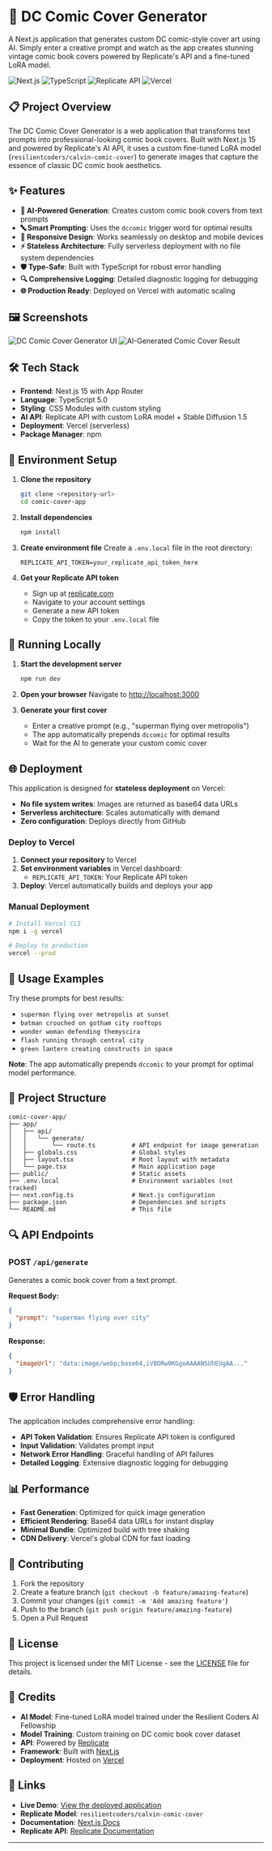 # 🎨 DC Comic Cover Generator

A Next.js application that generates custom DC comic-style cover art using AI. Simply enter a creative prompt and watch as the app creates stunning vintage comic book covers powered by Replicate's API and a fine-tuned LoRA model.

![Next.js](https://img.shields.io/badge/Next.js-15.5.4-black?style=for-the-badge&logo=next.js)
![TypeScript](https://img.shields.io/badge/TypeScript-5.0-blue?style=for-the-badge&logo=typescript)
![Replicate API](https://img.shields.io/badge/Replicate-API-orange?style=for-the-badge)
![Vercel](https://img.shields.io/badge/Vercel-Deployed-black?style=for-the-badge&logo=vercel)

## 📋 Project Overview

The DC Comic Cover Generator is a web application that transforms text prompts into professional-looking comic book covers. Built with Next.js 15 and powered by Replicate's AI API, it uses a custom fine-tuned LoRA model (`resilientcoders/calvin-comic-cover`) to generate images that capture the essence of classic DC comic book aesthetics.

## ✨ Features

- **🎯 AI-Powered Generation**: Creates custom comic book covers from text prompts
- **🔤 Smart Prompting**: Uses the `dccomic` trigger word for optimal results
- **📱 Responsive Design**: Works seamlessly on desktop and mobile devices
- **⚡ Stateless Architecture**: Fully serverless deployment with no file system dependencies
- **🛡️ Type-Safe**: Built with TypeScript for robust error handling
- **🔍 Comprehensive Logging**: Detailed diagnostic logging for debugging
- **🌐 Production Ready**: Deployed on Vercel with automatic scaling

## 🖼️ Screenshots

![DC Comic Cover Generator UI](https://github.com/CodingWCal/dc-comic-cover-generator/blob/main/Screenshot%202025-10-12%20002101.png)
![AI-Generated Comic Cover Result](https://github.com/CodingWCal/dc-comic-cover-generator/blob/main/Screenshot%202025-10-12%20001526.png)


## 🛠️ Tech Stack

- **Frontend**: Next.js 15 with App Router
- **Language**: TypeScript 5.0
- **Styling**: CSS Modules with custom styling
- **AI API**: Replicate API with custom LoRA model + Stable Diffusion 1.5
- **Deployment**: Vercel (serverless)
- **Package Manager**: npm

## 🔧 Environment Setup

1. **Clone the repository**
   ```bash
   git clone <repository-url>
   cd comic-cover-app
   ```

2. **Install dependencies**
   ```bash
   npm install
   ```

3. **Create environment file**
   Create a `.env.local` file in the root directory:
   ```env
   REPLICATE_API_TOKEN=your_replicate_api_token_here
   ```

4. **Get your Replicate API token**
   - Sign up at [replicate.com](https://replicate.com)
   - Navigate to your account settings
   - Generate a new API token
   - Copy the token to your `.env.local` file

## 🚀 Running Locally

1. **Start the development server**
   ```bash
   npm run dev
   ```

2. **Open your browser**
   Navigate to [http://localhost:3000](http://localhost:3000)

3. **Generate your first cover**
   - Enter a creative prompt (e.g., "superman flying over metropolis")
   - The app automatically prepends `dccomic` for optimal results
   - Wait for the AI to generate your custom comic cover

## 🌐 Deployment

This application is designed for **stateless deployment** on Vercel:

- **No file system writes**: Images are returned as base64 data URLs
- **Serverless architecture**: Scales automatically with demand
- **Zero configuration**: Deploys directly from GitHub

### Deploy to Vercel

1. **Connect your repository** to Vercel
2. **Set environment variables** in Vercel dashboard:
   - `REPLICATE_API_TOKEN`: Your Replicate API token
3. **Deploy**: Vercel automatically builds and deploys your app

### Manual Deployment

```bash
# Install Vercel CLI
npm i -g vercel

# Deploy to production
vercel --prod
```

## 🎨 Usage Examples

Try these prompts for best results:

- `superman flying over metropolis at sunset`
- `batman crouched on gotham city rooftops`
- `wonder woman defending themyscira`
- `flash running through central city`
- `green lantern creating constructs in space`

**Note**: The app automatically prepends `dccomic` to your prompt for optimal model performance.

## 📁 Project Structure

```
comic-cover-app/
├── app/
│   ├── api/
│   │   └── generate/
│   │       └── route.ts          # API endpoint for image generation
│   ├── globals.css               # Global styles
│   ├── layout.tsx                # Root layout with metadata
│   └── page.tsx                  # Main application page
├── public/                       # Static assets
├── .env.local                    # Environment variables (not tracked)
├── next.config.ts                # Next.js configuration
├── package.json                  # Dependencies and scripts
└── README.md                     # This file
```

## 🔍 API Endpoints

### POST `/api/generate`

Generates a comic book cover from a text prompt.

**Request Body:**
```json
{
  "prompt": "superman flying over city"
}
```

**Response:**
```json
{
  "imageUrl": "data:image/webp;base64,iVBORw0KGgoAAAANSUhEUgAA..."
}
```

## 🛡️ Error Handling

The application includes comprehensive error handling:

- **API Token Validation**: Ensures Replicate API token is configured
- **Input Validation**: Validates prompt input
- **Network Error Handling**: Graceful handling of API failures
- **Detailed Logging**: Extensive diagnostic logging for debugging

## 📊 Performance

- **Fast Generation**: Optimized for quick image generation
- **Efficient Rendering**: Base64 data URLs for instant display
- **Minimal Bundle**: Optimized build with tree shaking
- **CDN Delivery**: Vercel's global CDN for fast loading

## 🤝 Contributing

1. Fork the repository
2. Create a feature branch (`git checkout -b feature/amazing-feature`)
3. Commit your changes (`git commit -m 'Add amazing feature'`)
4. Push to the branch (`git push origin feature/amazing-feature`)
5. Open a Pull Request

## 📄 License

This project is licensed under the MIT License - see the [LICENSE](LICENSE) file for details.

## 🙏 Credits

- **AI Model**: Fine-tuned LoRA model trained under the Resilient Coders AI Fellowship
- **Model Training**: Custom training on DC comic book cover dataset
- **API**: Powered by [Replicate](https://replicate.com)
- **Framework**: Built with [Next.js](https://nextjs.org)
- **Deployment**: Hosted on [Vercel](https://vercel.com)

## 🔗 Links

- **Live Demo**: [View the deployed application](https://dc-comic-cover-generator.vercel.app/)
- **Replicate Model**: `resilientcoders/calvin-comic-cover`
- **Documentation**: [Next.js Docs](https://nextjs.org/docs)
- **Replicate API**: [Replicate Documentation](https://replicate.com/docs)

---

